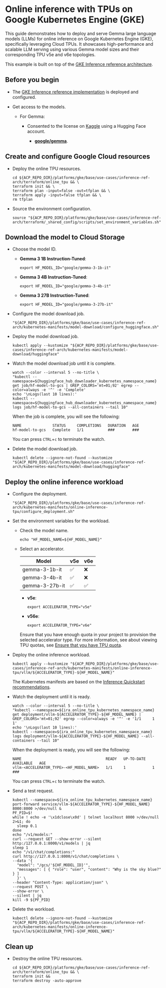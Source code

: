 # Online inference with TPUs on Google Kubernetes Engine (GKE)

This guide demonstrates how to deploy and serve Gemma large language models
(LLMs) for online inference on Google Kubernetes Engine (GKE), specifically
leveraging Cloud TPUs. It showcases high-performance and scalable LLM serving
using various Gemma model sizes and their corresponding TPU v5e and v6e
topologies.

This example is built on top of the
[GKE Inference reference architecture](/docs/platforms/gke/base/use-cases/inference-ref-arch/README.md).

## Before you begin

- The
  [GKE Inference reference implementation](/platforms/gke/base/use-cases/inference-ref-arch/terraform/README.md)
  is deployed and configured.

- Get access to the models.

  - For Gemma:

    - Consented to the license on [Kaggle](https://www.kaggle.com/) using a
      Hugging Face account.

      - [**google/gemma**](https://www.kaggle.com/models/google/gemma).

## Create and configure Google Cloud resources

- Deploy the online TPU resources.

  ```shell
  cd ${ACP_REPO_DIR}/platforms/gke/base/use-cases/inference-ref-arch/terraform/online_tpu && \
  terraform init && \
  terraform plan -input=false -out=tfplan && \
  terraform apply -input=false tfplan && \
  rm tfplan
  ```

- Source the environment configuration.

  ```shell
  source "${ACP_REPO_DIR}/platforms/gke/base/use-cases/inference-ref-arch/terraform/_shared_config/scripts/set_environment_variables.sh"
  ```

## Download the model to Cloud Storage

- Choose the model ID.

  - **Gemma 3 1B Instruction-Tuned**:

    ```shell
    export HF_MODEL_ID="google/gemma-3-1b-it"
    ```

  - **Gemma 3 4B Instruction-Tuned**:

    ```shell
    export HF_MODEL_ID="google/gemma-3-4b-it"
    ```

  - **Gemma 3 27B Instruction-Tuned**:

    ```shell
    export HF_MODEL_ID="google/gemma-3-27b-it"
    ```

- Configure the model download job.

  ```shell
  "${ACP_REPO_DIR}/platforms/gke/base/use-cases/inference-ref-arch/kubernetes-manifests/model-download/configure_huggingface.sh"
  ```

- Deploy the model download job.

  ```shell
  kubectl apply --kustomize "${ACP_REPO_DIR}/platforms/gke/base/use-cases/inference-ref-arch/kubernetes-manifests/model-download/huggingface"
  ```

- Watch the model download job until it is complete.

  ```shell
  watch --color --interval 5 --no-title \
  "kubectl --namespace=${huggingface_hub_downloader_kubernetes_namespace_name} get job/hf-model-to-gcs | GREP_COLORS='mt=01;92' egrep --color=always -e '^' -e 'Complete'
  echo '\nLogs(last 10 lines):'
  kubectl --namespace=${huggingface_hub_downloader_kubernetes_namespace_name} logs job/hf-model-to-gcs --all-containers --tail 10"
  ```

  When the job is complete, you will see the following:

  ```text
  NAME              STATUS     COMPLETIONS   DURATION   AGE
  hf-model-to-gcs   Complete   1/1           ###        ###
  ```

  You can press `CTRL`+`c` to terminate the watch.

- Delete the model download job.

  ```shell
  kubectl delete --ignore-not-found --kustomize "${ACP_REPO_DIR}/platforms/gke/base/use-cases/inference-ref-arch/kubernetes-manifests/model-download/huggingface"
  ```

## Deploy the online inference workload

- Configure the deployment.

  ```shell
  "${ACP_REPO_DIR}/platforms/gke/base/use-cases/inference-ref-arch/kubernetes-manifests/online-inference-tpu/configure_deployment.sh"
  ```

- Set the environment variables for the workload.

  - Check the model name.

    ```shell
    echo "HF_MODEL_NAME=${HF_MODEL_NAME}"
    ```

  - Select an accelerator.

    | Model          | v5e | v6e |
    | -------------- | --- | --- |
    | gemma-3-1b-it  | ✅  | ❌  |
    | gemma-3-4b-it  | ✅  | ❌  |
    | gemma-3-27b-it | ✅  | ✅  |

    - **v5e**:

      ```shell
      export ACCELERATOR_TYPE="v5e"
      ```

    - **v56e**:

      ```shell
      export ACCELERATOR_TYPE="v6e"
      ```

    Ensure that you have enough quota in your project to provision the selected
    accelerator type. For more information, see about viewing TPU quotas, see
    [Ensure that you have TPU quota](https://cloud.google.com/kubernetes-engine/docs/how-to/tpus#ensure-quota).

- Deploy the online inference workload.

  ```shell
  kubectl apply --kustomize "${ACP_REPO_DIR}/platforms/gke/base/use-cases/inference-ref-arch/kubernetes-manifests/online-inference-tpu/vllm/${ACCELERATOR_TYPE}-${HF_MODEL_NAME}"
  ```

  The Kubernetes manifests are based on the
  [Inference Quickstart recommendations](https://cloud.google.com/kubernetes-engine/docs/how-to/machine-learning/inference-quickstart).

- Watch the deployment until it is ready.

  ```shell
  watch --color --interval 5 --no-title \
  "kubectl --namespace=${ira_online_tpu_kubernetes_namespace_name} get deployment/vllm-${ACCELERATOR_TYPE}-${HF_MODEL_NAME} | GREP_COLORS='mt=01;92' egrep --color=always -e '^' -e '1/1     1            1'
  echo '\nLogs(last 10 lines):'
  kubectl --namespace=${ira_online_tpu_kubernetes_namespace_name} logs deployment/vllm-${ACCELERATOR_TYPE}-${HF_MODEL_NAME} --all-containers --tail 10"
  ```

  When the deployment is ready, you will see the following:

  ```text
  NAME                                      READY   UP-TO-DATE   AVAILABLE   AGE
  vllm-<ACCELERATOR_TYPE>-<HF_MODEL_NAME>   1/1     1            1           ###
  ```

  You can press `CTRL`+`c` to terminate the watch.

- Send a test request.

  ```shell
  kubectl --namespace=${ira_online_tpu_kubernetes_namespace_name} port-forward service/vllm-${ACCELERATOR_TYPE}-${HF_MODEL_NAME} 8000:8000 >/dev/null &
  PF_PID=$!
  while ! echo -e '\x1dclose\x0d' | telnet localhost 8000 >/dev/null 2>&1; do
    sleep 0.1
  done
  echo "/v1/models:"
  curl --request GET --show-error --silent http:/127.0.0.1:8000/v1/models | jq
  sleep 1
  echo "/v1/chat/completions:"
  curl http://127.0.0.1:8000/v1/chat/completions \
  --data '{
    "model": "/gcs/'${HF_MODEL_ID}'",
    "messages": [ { "role": "user", "content": "Why is the sky blue?" } ]
    }' \
  --header "Content-Type: application/json" \
  --request POST \
  --show-error \
  --silent | jq
  kill -9 ${PF_PID}
  ```

- Delete the workload.

  ```shell
  kubectl delete --ignore-not-found --kustomize "${ACP_REPO_DIR}/platforms/gke/base/use-cases/inference-ref-arch/kubernetes-manifests/online-inference-tpu/vllm/${ACCELERATOR_TYPE}-${HF_MODEL_NAME}"
  ```

## Clean up

- Destroy the online TPU resources.

  ```shell
  cd ${ACP_REPO_DIR}/platforms/gke/base/use-cases/inference-ref-arch/terraform/online_tpu && \
  terraform init &&
  terraform destroy -auto-approve
  ```
